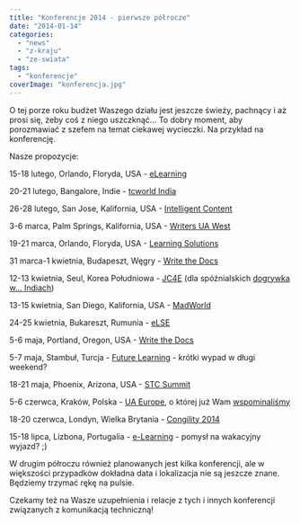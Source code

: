 ```yaml
---
title: "Konferencje 2014 - pierwsze półrocze"
date: "2014-01-14"
categories: 
  - "news"
  - "z-kraju"
  - "ze-swiata"
tags: 
  - "konferencje"
coverImage: "konferencja.jpg"
---
```


O tej porze roku budżet Waszego działu jest jeszcze świeży, pachnący i aż prosi się, żeby coś z niego uszczknąć... To dobry moment, aby porozmawiać z szefem na temat ciekawej wycieczki. Na przykład na konferencję.

Nasze propozycje:

15-18 lutego, Orlando, Floryda, USA - [eLearning](http://www.itcnetwork.org/elearning-conference.html)

20-21 lutego, Bangalore, Indie - [tcworld India](http://conferences.tekom.de/tcworld-india-2014/home/)

26-28 lutego, San Jose, Kalifornia, USA - [Intelligent Content](http://www.eiseverywhere.com/ehome/69264/135697/)

3-6 marca, Palm Springs, Kalifornia, USA - [Writers UA West](http://writersua.com/conference/)

19-21 marca, Orlando, Floryda, USA - [Learning Solutions](http://www.learningsolutionsmag.com/lscon/content/2988/learning-solutions-2014---conference-homepage/)

31 marca-1 kwietnia, Budapeszt, Węgry - [Write the Docs](http://conf.writethedocs.org/eu/2014/index.html)

12-13 kwietnia, Seul, Korea Południowa - [JC4E](http://www.ijeeee.org/jc4e/1st/) (dla spóźnialskich [dogrywka w... Indiach](http://www.saise.org/ic4e2014))

13-15 kwietnia, San Diego, Kalifornia, USA - [MadWorld](http://www.madcapsoftware.com/events/madworld/)

24-25 kwietnia, Bukareszt, Rumunia - [eLSE](http://www.elseconference.eu/)

5-6 maja, Portland, Oregon, USA - [Write the Docs](http://conf.writethedocs.org/na/2014/index.html)

5-7 maja, Stambuł, Turcja - [Future Learning](http://futurelearning.istanbul.edu.tr/) - krótki wypad w długi weekend?

18-21 maja, Phoenix, Arizona, USA - [STC Summit](http://summit.stc.org/)

5-6 czerwca, Kraków, Polska - [UA Europe](http://www.uaconference.eu/), o której już Wam [wspominaliśmy](http://techwriter.pl/konferencja-ua-europe-w-polsce/)

18-20 czerwca, Londyn, Wielka Brytania - [Congility 2014](http://www.congility.com/congility-2014/)

15-18 lipca, Lizbona, Portugalia - [e-Learning](http://www.elearning-conf.org/) - pomysł na wakacyjny wyjazd? ;)

W drugim półroczu również planowanych jest kilka konferencji, ale w większości przypadków dokładna data i lokalizacja nie są jeszcze znane. Będziemy trzymać rękę na pulsie.

Czekamy też na Wasze uzupełnienia i relacje z tych i innych konferencji związanych z komunikacją techniczną!
